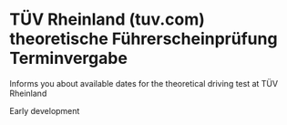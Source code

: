 # TÜV Rheinland (tuv.com) theoretische Führerscheinprüfung Terminvergabe

Informs you about available dates for the theoretical driving test at TÜV Rheinland

Early development